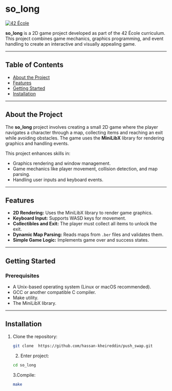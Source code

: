 # so_long

[![42 École](https://img.shields.io/badge/42-École-000000?style=flat&logo=42&logoColor=white)](https://42.fr)

**so_long** is a 2D game project developed as part of the 42 École curriculum. This project combines game mechanics, graphics programming, and event handling to create an interactive and visually appealing game.

---

## Table of Contents
- [About the Project](#about-the-project)
- [Features](#features)
- [Getting Started](#getting-started)
- [Installation](#installation)


---

## About the Project

The **so_long** project involves creating a small 2D game where the player navigates a character through a map, collecting items and reaching an exit while avoiding obstacles. The game uses the **MiniLibX** library for rendering graphics and handling events.

This project enhances skills in:
- Graphics rendering and window management.
- Game mechanics like player movement, collision detection, and map parsing.
- Handling user inputs and keyboard events.

---

## Features

- **2D Rendering:** Uses the MiniLibX library to render game graphics.
- **Keyboard Input:** Supports WASD keys for movement.
- **Collectibles and Exit:** The player must collect all items to unlock the exit.
- **Dynamic Map Parsing:** Reads maps from `.ber` files and validates them.
- **Simple Game Logic:** Implements game over and success states.

---

## Getting Started

### Prerequisites
- A Unix-based operating system (Linux or macOS recommended).
- GCC or another compatible C compiler.
- Make utility.
- The MiniLibX library.

---

## Installation

1. Clone the repository:
   ```bash
   git clone  https://github.com/hassan-kheireddin/push_swap.git
   ```
   2. Enter project:
   ```bash
   cd so_long
   ```
   3.Compile:
   ```bash
   make
   ```
